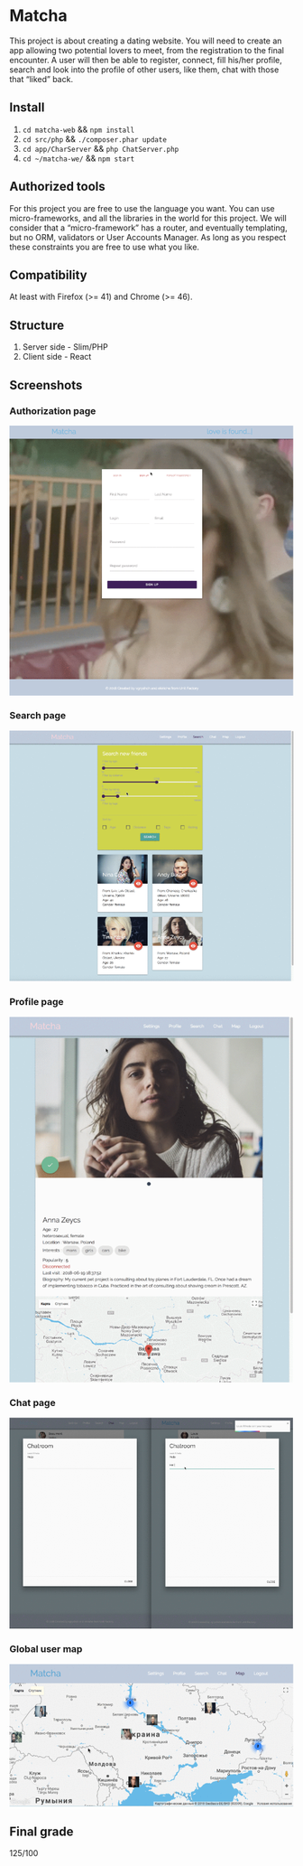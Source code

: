 # Matcha
This project is about creating a dating website.
You will need to create an app allowing two potential lovers to meet,
from the registration to the final encounter.
A user will then be able to register, connect, fill his/her profile, search and look into
the profile of other users, like them, chat with those that “liked” back.

## Install
1. `cd matcha-web` && `npm install`
2. `cd src/php` && `./composer.phar update`
3. `cd app/CharServer` && `php ChatServer.php`
4. `cd ~/matcha-we/` && `npm start`

## Authorized tools
For this project you are free to use the language you want.
You can use micro-frameworks, and all the libraries in the world for this project.
We will consider that a “micro-framework” has a router, and eventually templating,
but no ORM, validators or User Accounts Manager. As long as you respect these
constraints you are free to use what you like.

## Compatibility
At least with Firefox (>= 41) and Chrome (>= 46).

## Structure
1. Server side - Slim/PHP
2. Client side - React

## Screenshots
### Authorization page
![Auth](/screenshots/MatchaAuthPage.png)

### Search page
![Search](/screenshots/MatchaSearchPage.png)

### Profile page
![Profile](/screenshots/MatchaProfilePage.png)

### Chat page
![Chat](/screenshots/MatchaCharPage.png)

### Global user map
![Map](/screenshots/MatchaGlobalMap.png)

## Final grade
125/100

